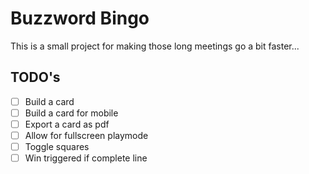 # Buzzword Bingo

This is a small project for making those long meetings go a bit faster...

## TODO's

- [ ] Build a card
- [ ] Build a card for mobile
- [ ] Export a card as pdf
- [ ] Allow for fullscreen playmode
- [ ] Toggle squares
- [ ] Win triggered if complete line
